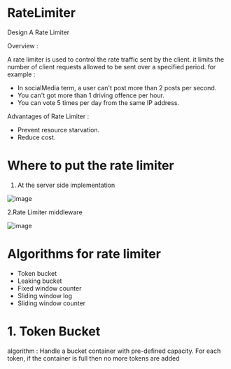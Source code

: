 # RateLimiter
Design A Rate Limiter


Overview : 

A rate limiter is used to control the rate traffic sent by the client. it limits the number of client requests allowed to be sent over a specified period.
for example : 

* In socialMedia term, a user can't post more than 2 posts per second.
* You can't got more than 1 driving offence per hour.
* You can vote 5 times per day from the same IP address.


Advantages of Rate Limiter :

* Prevent resource starvation.
* Reduce cost.



# Where to put the rate limiter


1. At the server side implementation

![image](https://user-images.githubusercontent.com/59146036/185633638-c96407c2-e2f1-4a4d-a73c-ccc621a370b8.png)

2.Rate Limiter middleware

![image](https://user-images.githubusercontent.com/59146036/185634585-71ab83ba-0585-42e9-a011-ecd848fff6b9.png)


# Algorithms for rate limiter

* Token bucket
* Leaking bucket
* Fixed window counter
* Sliding window log
* Sliding window counter


# 1. Token Bucket

algorithm : 
Handle a bucket container with pre-defined capacity.
For each token,
if the container is full 
then no more tokens are added



